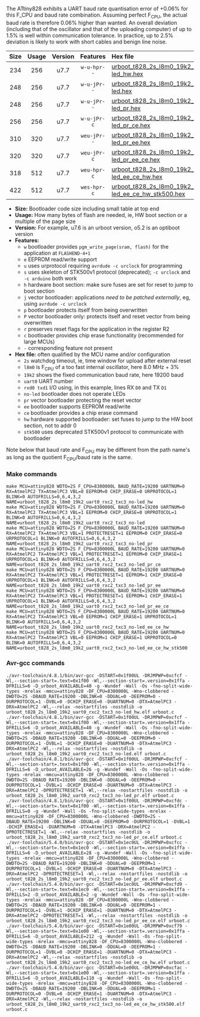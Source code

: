 The ATtiny828 exhibits a UART baud rate quantisation error of +0.06% for this F_CPU and baud rate combination. Assuming perfect F<sub>CPU</sub>, the actual baud rate is therefore 0.06% higher than wanted. An overall deviation (including that of the oscillator and that of the uploading computer) of up to 1.5% is well within communication tolerance. In practice, up to 2.5% deviation is likely to work with short cables and benign line noise.

|Size|Usage|Version|Features|Hex file|
|:-:|:-:|:-:|:-:|:--|
|234|256|u7.7|`w-u-hpr--`|[urboot_t828_2s_l8m0_19k2_uart0_rxc2_txc3_no-led_hw.hex](https://raw.githubusercontent.com/stefanrueger/urboot.hex/main/mcus/attiny828/watchdog_2_s/internal_oscillator_l%2B3.75%25/%2B8m000000_hz/%2B%2B19k2_baud/uart0_rxc2_txc3/no-led/urboot_t828_2s_l8m0_19k2_uart0_rxc2_txc3_no-led_hw.hex)|
|248|256|u7.7|`w-u-jPr--`|[urboot_t828_2s_l8m0_19k2_uart0_rxc2_txc3_no-led.hex](https://raw.githubusercontent.com/stefanrueger/urboot.hex/main/mcus/attiny828/watchdog_2_s/internal_oscillator_l%2B3.75%25/%2B8m000000_hz/%2B%2B19k2_baud/uart0_rxc2_txc3/no-led/urboot_t828_2s_l8m0_19k2_uart0_rxc2_txc3_no-led.hex)|
|248|256|u7.7|`w-u-jPr--`|[urboot_t828_2s_l8m0_19k2_uart0_rxc2_txc3_no-led_pr.hex](https://raw.githubusercontent.com/stefanrueger/urboot.hex/main/mcus/attiny828/watchdog_2_s/internal_oscillator_l%2B3.75%25/%2B8m000000_hz/%2B%2B19k2_baud/uart0_rxc2_txc3/no-led/urboot_t828_2s_l8m0_19k2_uart0_rxc2_txc3_no-led_pr.hex)|
|256|256|u7.7|`w-u-jPr-c`|[urboot_t828_2s_l8m0_19k2_uart0_rxc2_txc3_no-led_pr_ce.hex](https://raw.githubusercontent.com/stefanrueger/urboot.hex/main/mcus/attiny828/watchdog_2_s/internal_oscillator_l%2B3.75%25/%2B8m000000_hz/%2B%2B19k2_baud/uart0_rxc2_txc3/no-led/urboot_t828_2s_l8m0_19k2_uart0_rxc2_txc3_no-led_pr_ce.hex)|
|310|320|u7.7|`weu-jPr--`|[urboot_t828_2s_l8m0_19k2_uart0_rxc2_txc3_no-led_pr_ee.hex](https://raw.githubusercontent.com/stefanrueger/urboot.hex/main/mcus/attiny828/watchdog_2_s/internal_oscillator_l%2B3.75%25/%2B8m000000_hz/%2B%2B19k2_baud/uart0_rxc2_txc3/no-led/urboot_t828_2s_l8m0_19k2_uart0_rxc2_txc3_no-led_pr_ee.hex)|
|320|320|u7.7|`weu-jPr-c`|[urboot_t828_2s_l8m0_19k2_uart0_rxc2_txc3_no-led_pr_ee_ce.hex](https://raw.githubusercontent.com/stefanrueger/urboot.hex/main/mcus/attiny828/watchdog_2_s/internal_oscillator_l%2B3.75%25/%2B8m000000_hz/%2B%2B19k2_baud/uart0_rxc2_txc3/no-led/urboot_t828_2s_l8m0_19k2_uart0_rxc2_txc3_no-led_pr_ee_ce.hex)|
|318|512|u7.7|`weu-hpr-c`|[urboot_t828_2s_l8m0_19k2_uart0_rxc2_txc3_no-led_ee_ce_hw.hex](https://raw.githubusercontent.com/stefanrueger/urboot.hex/main/mcus/attiny828/watchdog_2_s/internal_oscillator_l%2B3.75%25/%2B8m000000_hz/%2B%2B19k2_baud/uart0_rxc2_txc3/no-led/urboot_t828_2s_l8m0_19k2_uart0_rxc2_txc3_no-led_ee_ce_hw.hex)|
|422|512|u7.7|`wes-hpr-c`|[urboot_t828_2s_l8m0_19k2_uart0_rxc2_txc3_no-led_ee_ce_hw_stk500.hex](https://raw.githubusercontent.com/stefanrueger/urboot.hex/main/mcus/attiny828/watchdog_2_s/internal_oscillator_l%2B3.75%25/%2B8m000000_hz/%2B%2B19k2_baud/uart0_rxc2_txc3/no-led/urboot_t828_2s_l8m0_19k2_uart0_rxc2_txc3_no-led_ee_ce_hw_stk500.hex)|

- **Size:** Bootloader code size including small table at top end
- **Usage:** How many bytes of flash are needed, ie, HW boot section or a multiple of the page size
- **Version:** For example, u7.6 is an urboot version, o5.2 is an optiboot version
- **Features:**
  + `w` bootloader provides `pgm_write_page(sram, flash)` for the application at `FLASHEND-4+1`
  + `e` EEPROM read/write support
  + `u` uses urprotocol requiring `avrdude -c urclock` for programming
  + `s` uses skeleton of STK500v1 protocol (deprecated); `-c urclock` and `-c arduino` both work
  + `h` hardware boot section: make sure fuses are set for reset to jump to boot section
  + `j` vector bootloader: applications *need to be patched externally*, eg, using `avrdude -c urclock`
  + `p` bootloader protects itself from being overwritten
  + `P` vector bootloader only: protects itself and reset vector from being overwritten
  + `r` preserves reset flags for the application in the register R2
  + `c` bootloader provides chip erase functionality (recommended for large MCUs)
  + `-` corresponding feature not present
- **Hex file:** often qualified by the MCU name and/or configuration
  + `2s` watchdog timeout, ie, time window for upload after external reset
  + `l8m0` is F<sub>CPU</sub> of a too fast internal oscillator, here 8.0 MHz + 3%
  + `19k2` shows the fixed communication baud rate, here 19200 baud
  + `uart0` UART number
  + `rxd0 txd1` I/O using, in this example, lines RX `D0` and TX `D1`
  + `no-led` bootloader does not operate LEDs
  + `pr` vector bootloader protecting the reset vector
  + `ee` bootloader supports EEPROM read/write
  + `ce` bootloader provides a chip erase command
  + `hw` hardware supported bootloader: set fuses to jump to the HW boot section, not to addr 0
  + `stk500` uses deprecated STK500v1 protocol to communicate with bootloader


Note below that baud rate and F<sub>CPU</sub> may be different from the path name's as long as the quotient F<sub>CPU</sub>/baud rate is the same.

### Make commands
```
make MCU=attiny828 WDTO=2S F_CPU=8300000L BAUD_RATE=19200 UARTNUM=0 RX=AtmelPC2 TX=AtmelPC3 VBL=0 EEPROM=0 CHIP_ERASE=0 URPROTOCOL=1 BLINK=0 AUTOFRILLS=0,6,4,3,2 NAME=urboot_t828_2s_l8m0_19k2_uart0_rxc2_txc3_no-led_hw
make MCU=attiny828 WDTO=2S F_CPU=8300000L BAUD_RATE=19200 UARTNUM=0 RX=AtmelPC2 TX=AtmelPC3 VBL=1 EEPROM=0 CHIP_ERASE=0 URPROTOCOL=1 BLINK=0 AUTOFRILLS=0,6,4,3,2 NAME=urboot_t828_2s_l8m0_19k2_uart0_rxc2_txc3_no-led
make MCU=attiny828 WDTO=2S F_CPU=8300000L BAUD_RATE=19200 UARTNUM=0 RX=AtmelPC2 TX=AtmelPC3 VBL=1 PROTECTRESET=1 EEPROM=0 CHIP_ERASE=0 URPROTOCOL=1 BLINK=0 AUTOFRILLS=0,6,4,3,2 NAME=urboot_t828_2s_l8m0_19k2_uart0_rxc2_txc3_no-led_pr
make MCU=attiny828 WDTO=2S F_CPU=8300000L BAUD_RATE=19200 UARTNUM=0 RX=AtmelPC2 TX=AtmelPC3 VBL=1 PROTECTRESET=1 EEPROM=0 CHIP_ERASE=1 URPROTOCOL=1 BLINK=0 AUTOFRILLS=0,6,4,3,2 NAME=urboot_t828_2s_l8m0_19k2_uart0_rxc2_txc3_no-led_pr_ce
make MCU=attiny828 WDTO=2S F_CPU=8300000L BAUD_RATE=19200 UARTNUM=0 RX=AtmelPC2 TX=AtmelPC3 VBL=1 PROTECTRESET=1 EEPROM=1 CHIP_ERASE=0 URPROTOCOL=1 BLINK=0 AUTOFRILLS=0,6,4,3,2 NAME=urboot_t828_2s_l8m0_19k2_uart0_rxc2_txc3_no-led_pr_ee
make MCU=attiny828 WDTO=2S F_CPU=8300000L BAUD_RATE=19200 UARTNUM=0 RX=AtmelPC2 TX=AtmelPC3 VBL=1 PROTECTRESET=1 EEPROM=1 CHIP_ERASE=1 URPROTOCOL=1 BLINK=0 AUTOFRILLS=0,6,4,3,2 NAME=urboot_t828_2s_l8m0_19k2_uart0_rxc2_txc3_no-led_pr_ee_ce
make MCU=attiny828 WDTO=2S F_CPU=8300000L BAUD_RATE=19200 UARTNUM=0 RX=AtmelPC2 TX=AtmelPC3 VBL=0 EEPROM=1 CHIP_ERASE=1 URPROTOCOL=1 BLINK=0 AUTOFRILLS=0,6,4,3,2 NAME=urboot_t828_2s_l8m0_19k2_uart0_rxc2_txc3_no-led_ee_ce_hw
make MCU=attiny828 WDTO=2S F_CPU=8300000L BAUD_RATE=19200 UARTNUM=0 RX=AtmelPC2 TX=AtmelPC3 VBL=0 EEPROM=1 CHIP_ERASE=1 URPROTOCOL=0 BLINK=0 AUTOFRILLS=0,6,4,3,2 NAME=urboot_t828_2s_l8m0_19k2_uart0_rxc2_txc3_no-led_ee_ce_hw_stk500
```

### Avr-gcc commands
```
./avr-toolchain/4.8.1/bin/avr-gcc -DSTART=0x1f00UL -DRJMPWP=0xcfcf -Wl,--section-start=.text=0x1f00 -Wl,--section-start=.version=0x1ffa -DFRILLS=6 -D_urboot_AVAILABLE=40 -g -Wundef -Wall -Os -fno-split-wide-types -mrelax -mmcu=attiny828 -DF_CPU=8300000L -Wno-clobbered -DWDTO=2S -DBAUD_RATE=19200 -DBLINK=0 -DDUAL=0 -DEEPROM=0 -DURPROTOCOL=1 -DVBL=0 -DCHIP_ERASE=0 -DUARTNUM=0 -DTX=AtmelPC3 -DRX=AtmelPC2 -Wl,--relax -nostartfiles -nostdlib -o urboot_t828_2s_l8m0_19k2_uart0_rxc2_txc3_no-led_hw.elf urboot.c
./avr-toolchain/4.8.1/bin/avr-gcc -DSTART=0x1f00UL -DRJMPWP=0xcfcf -Wl,--section-start=.text=0x1f00 -Wl,--section-start=.version=0x1ffa -DFRILLS=6 -D_urboot_AVAILABLE=40 -g -Wundef -Wall -Os -fno-split-wide-types -mrelax -mmcu=attiny828 -DF_CPU=8300000L -Wno-clobbered -DWDTO=2S -DBAUD_RATE=19200 -DBLINK=0 -DDUAL=0 -DEEPROM=0 -DURPROTOCOL=1 -DVBL=1 -DCHIP_ERASE=0 -DUARTNUM=0 -DTX=AtmelPC3 -DRX=AtmelPC2 -Wl,--relax -nostartfiles -nostdlib -o urboot_t828_2s_l8m0_19k2_uart0_rxc2_txc3_no-led.elf urboot.c
./avr-toolchain/4.8.1/bin/avr-gcc -DSTART=0x1f00UL -DRJMPWP=0xcfcf -Wl,--section-start=.text=0x1f00 -Wl,--section-start=.version=0x1ffa -DFRILLS=6 -D_urboot_AVAILABLE=26 -g -Wundef -Wall -Os -fno-split-wide-types -mrelax -mmcu=attiny828 -DF_CPU=8300000L -Wno-clobbered -DWDTO=2S -DBAUD_RATE=19200 -DBLINK=0 -DDUAL=0 -DEEPROM=0 -DURPROTOCOL=1 -DVBL=1 -DCHIP_ERASE=0 -DUARTNUM=0 -DTX=AtmelPC3 -DRX=AtmelPC2 -DPROTECTRESET=1 -Wl,--relax -nostartfiles -nostdlib -o urboot_t828_2s_l8m0_19k2_uart0_rxc2_txc3_no-led_pr.elf urboot.c
./avr-toolchain/4.8.1/bin/avr-gcc -DSTART=0x1f00UL -DRJMPWP=0xcfdc -Wl,--section-start=.text=0x1f00 -Wl,--section-start=.version=0x1ffa -DFRILLS=0 -g -Wundef -Wall -Os -fno-split-wide-types -mrelax -mmcu=attiny828 -DF_CPU=8300000L -Wno-clobbered -DWDTO=2S -DBAUD_RATE=19200 -DBLINK=0 -DDUAL=0 -DEEPROM=0 -DURPROTOCOL=1 -DVBL=1 -DCHIP_ERASE=1 -DUARTNUM=0 -DTX=AtmelPC3 -DRX=AtmelPC2 -DPROTECTRESET=1 -Wl,--relax -nostartfiles -nostdlib -o urboot_t828_2s_l8m0_19k2_uart0_rxc2_txc3_no-led_pr_ce.elf urboot.c
./avr-toolchain/5.4.0/bin/avr-gcc -DSTART=0x1ec0UL -DRJMPWP=0xcfcc -Wl,--section-start=.text=0x1ec0 -Wl,--section-start=.version=0x1ffa -DFRILLS=6 -D_urboot_AVAILABLE=28 -g -Wundef -Wall -Os -fno-split-wide-types -mrelax -mmcu=attiny828 -DF_CPU=8300000L -Wno-clobbered -DWDTO=2S -DBAUD_RATE=19200 -DBLINK=0 -DDUAL=0 -DEEPROM=1 -DURPROTOCOL=1 -DVBL=1 -DCHIP_ERASE=0 -DUARTNUM=0 -DTX=AtmelPC3 -DRX=AtmelPC2 -DPROTECTRESET=1 -Wl,--relax -nostartfiles -nostdlib -o urboot_t828_2s_l8m0_19k2_uart0_rxc2_txc3_no-led_pr_ee.elf urboot.c
./avr-toolchain/5.4.0/bin/avr-gcc -DSTART=0x1ec0UL -DRJMPWP=0xcfd9 -Wl,--section-start=.text=0x1ec0 -Wl,--section-start=.version=0x1ffa -DFRILLS=2 -D_urboot_AVAILABLE=2 -g -Wundef -Wall -Os -fno-split-wide-types -mrelax -mmcu=attiny828 -DF_CPU=8300000L -Wno-clobbered -DWDTO=2S -DBAUD_RATE=19200 -DBLINK=0 -DDUAL=0 -DEEPROM=1 -DURPROTOCOL=1 -DVBL=1 -DCHIP_ERASE=1 -DUARTNUM=0 -DTX=AtmelPC3 -DRX=AtmelPC2 -DPROTECTRESET=1 -Wl,--relax -nostartfiles -nostdlib -o urboot_t828_2s_l8m0_19k2_uart0_rxc2_txc3_no-led_pr_ee_ce.elf urboot.c
./avr-toolchain/5.4.0/bin/avr-gcc -DSTART=0x1e00UL -DRJMPWP=0xcf79 -Wl,--section-start=.text=0x1e00 -Wl,--section-start=.version=0x1ffa -DFRILLS=6 -D_urboot_AVAILABLE=212 -g -Wundef -Wall -Os -fno-split-wide-types -mrelax -mmcu=attiny828 -DF_CPU=8300000L -Wno-clobbered -DWDTO=2S -DBAUD_RATE=19200 -DBLINK=0 -DDUAL=0 -DEEPROM=1 -DURPROTOCOL=1 -DVBL=0 -DCHIP_ERASE=1 -DUARTNUM=0 -DTX=AtmelPC3 -DRX=AtmelPC2 -Wl,--relax -nostartfiles -nostdlib -o urboot_t828_2s_l8m0_19k2_uart0_rxc2_txc3_no-led_ee_ce_hw.elf urboot.c
./avr-toolchain/5.4.0/bin/avr-gcc -DSTART=0x1e00UL -DRJMPWP=0xcfac -Wl,--section-start=.text=0x1e00 -Wl,--section-start=.version=0x1ffa -DFRILLS=6 -D_urboot_AVAILABLE=110 -g -Wundef -Wall -Os -fno-split-wide-types -mrelax -mmcu=attiny828 -DF_CPU=8300000L -Wno-clobbered -DWDTO=2S -DBAUD_RATE=19200 -DBLINK=0 -DDUAL=0 -DEEPROM=1 -DURPROTOCOL=0 -DVBL=0 -DCHIP_ERASE=1 -DUARTNUM=0 -DTX=AtmelPC3 -DRX=AtmelPC2 -Wl,--relax -nostartfiles -nostdlib -o urboot_t828_2s_l8m0_19k2_uart0_rxc2_txc3_no-led_ee_ce_hw_stk500.elf urboot.c
```

